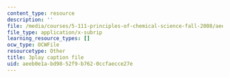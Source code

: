 ```yaml
---
content_type: resource
description: ''
file: /media/courses/5-111-principles-of-chemical-science-fall-2008/aeeb0e1abd9852f9b7620ccfaecce27e_l-BNoAPe6qo.vtt
file_type: application/x-subrip
learning_resource_types: []
ocw_type: OCWFile
resourcetype: Other
title: 3play caption file
uid: aeeb0e1a-bd98-52f9-b762-0ccfaecce27e
---
```

